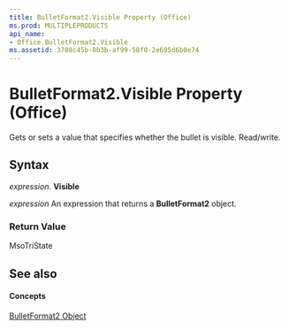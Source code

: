 ```yaml
---
title: BulletFormat2.Visible Property (Office)
ms.prod: MULTIPLEPRODUCTS
api_name:
- Office.BulletFormat2.Visible
ms.assetid: 3708c45b-8b3b-af99-58f0-2e695d6b0e74
---
```



# BulletFormat2.Visible Property (Office)

Gets or sets a value that specifies whether the bullet is visible. Read/write.


## Syntax

 _expression_. **Visible**

 _expression_ An expression that returns a **BulletFormat2** object.


### Return Value

MsoTriState


## See also


#### Concepts


[BulletFormat2 Object](bulletformat2-object-office.md)

